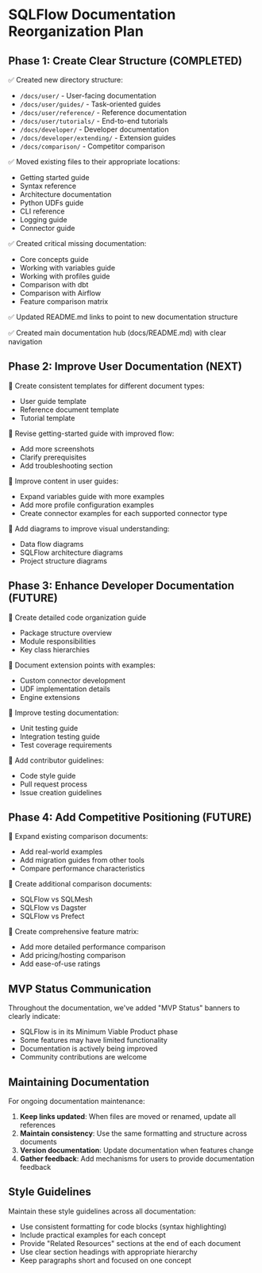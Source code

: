 # SQLFlow Documentation Reorganization Plan

## Phase 1: Create Clear Structure (COMPLETED)

✅ Created new directory structure:
- `/docs/user/` - User-facing documentation
- `/docs/user/guides/` - Task-oriented guides
- `/docs/user/reference/` - Reference documentation
- `/docs/user/tutorials/` - End-to-end tutorials
- `/docs/developer/` - Developer documentation
- `/docs/developer/extending/` - Extension guides
- `/docs/comparison/` - Competitor comparison

✅ Moved existing files to their appropriate locations:
- Getting started guide
- Syntax reference
- Architecture documentation
- Python UDFs guide
- CLI reference
- Logging guide
- Connector guide

✅ Created critical missing documentation:
- Core concepts guide
- Working with variables guide
- Working with profiles guide
- Comparison with dbt
- Comparison with Airflow
- Feature comparison matrix

✅ Updated README.md links to point to new documentation structure

✅ Created main documentation hub (docs/README.md) with clear navigation

## Phase 2: Improve User Documentation (NEXT)

🔲 Create consistent templates for different document types:
- User guide template
- Reference document template
- Tutorial template

🔲 Revise getting-started guide with improved flow:
- Add more screenshots
- Clarify prerequisites
- Add troubleshooting section

🔲 Improve content in user guides:
- Expand variables guide with more examples
- Add more profile configuration examples
- Create connector examples for each supported connector type

🔲 Add diagrams to improve visual understanding:
- Data flow diagrams
- SQLFlow architecture diagrams
- Project structure diagrams

## Phase 3: Enhance Developer Documentation (FUTURE)

🔲 Create detailed code organization guide
- Package structure overview
- Module responsibilities
- Key class hierarchies

🔲 Document extension points with examples:
- Custom connector development
- UDF implementation details
- Engine extensions

🔲 Improve testing documentation:
- Unit testing guide
- Integration testing guide
- Test coverage requirements

🔲 Add contributor guidelines:
- Code style guide
- Pull request process
- Issue creation guidelines

## Phase 4: Add Competitive Positioning (FUTURE)

🔲 Expand existing comparison documents:
- Add real-world examples
- Add migration guides from other tools
- Compare performance characteristics

🔲 Create additional comparison documents:
- SQLFlow vs SQLMesh
- SQLFlow vs Dagster
- SQLFlow vs Prefect

🔲 Create comprehensive feature matrix:
- Add more detailed performance comparison
- Add pricing/hosting comparison
- Add ease-of-use ratings

## MVP Status Communication

Throughout the documentation, we've added "MVP Status" banners to clearly indicate:
- SQLFlow is in its Minimum Viable Product phase
- Some features may have limited functionality
- Documentation is actively being improved
- Community contributions are welcome

## Maintaining Documentation

For ongoing documentation maintenance:
1. **Keep links updated**: When files are moved or renamed, update all references
2. **Maintain consistency**: Use the same formatting and structure across documents
3. **Version documentation**: Update documentation when features change
4. **Gather feedback**: Add mechanisms for users to provide documentation feedback

## Style Guidelines

Maintain these style guidelines across all documentation:
- Use consistent formatting for code blocks (syntax highlighting)
- Include practical examples for each concept
- Provide "Related Resources" sections at the end of each document
- Use clear section headings with appropriate hierarchy
- Keep paragraphs short and focused on one concept 